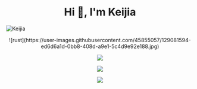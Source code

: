 
<h1 align="center">Hi 👋, I'm Keijia</h1>

<p align="left"> <img src="https://komarev.com/ghpvc/?username=Airkek" alt="Keijia" /> </p>

<p align="center"> ![rust](https://user-images.githubusercontent.com/45855057/129081594-ed6d6a1d-0bb8-408d-a9e1-5c4d9e92e188.jpg)</p>

<p align="center"> <img src="https://github-readme-stats.vercel.app/api?username=Airkek&count_private=true&show_icons=true&theme=tokyonight" /> </p>
<p align="center"> <img src="https://github-readme-stats.vercel.app/api/top-langs/?username=Airkek&theme=tokyonight" /> </p>
<p align="center"> <img src="https://github-readme-stats.vercel.app/api/wakatime?username=Airkek&theme=tokyonight" /> </p>
